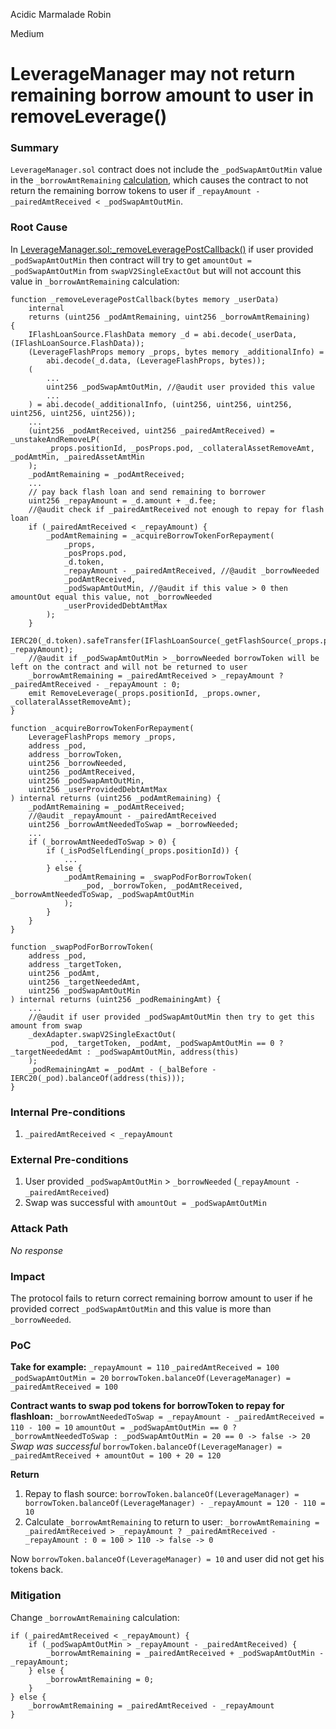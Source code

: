 Acidic Marmalade Robin

Medium

# LeverageManager may not return remaining borrow amount to user in removeLeverage()

### Summary

`LeverageManager.sol` contract does not include the `_podSwapAmtOutMin` value in the `_borrowAmtRemaining` [calculation](https://github.com/sherlock-audit/2025-01-peapods-finance/blob/main/contracts/contracts/lvf/LeverageManager.sol#L400), which causes the contract to not return the remaining borrow tokens to user if  `_repayAmount - _pairedAmtReceived < _podSwapAmtOutMin`.

### Root Cause

In [LeverageManager.sol:_removeLeveragePostCallback()](https://github.com/sherlock-audit/2025-01-peapods-finance/blob/main/contracts/contracts/lvf/LeverageManager.sol#L346) if user provided `_podSwapAmtOutMin` then contract will try to get `amountOut = _podSwapAmtOutMin` from `swapV2SingleExactOut` but will not account this value in `_borrowAmtRemaining` calculation:

```solidity
function _removeLeveragePostCallback(bytes memory _userData)
    internal
    returns (uint256 _podAmtRemaining, uint256 _borrowAmtRemaining)
{
    IFlashLoanSource.FlashData memory _d = abi.decode(_userData, (IFlashLoanSource.FlashData));
    (LeverageFlashProps memory _props, bytes memory _additionalInfo) =
        abi.decode(_d.data, (LeverageFlashProps, bytes));
    (
        ...
        uint256 _podSwapAmtOutMin, //@audit user provided this value
        ...
    ) = abi.decode(_additionalInfo, (uint256, uint256, uint256, uint256, uint256, uint256));
    ...
    (uint256 _podAmtReceived, uint256 _pairedAmtReceived) = _unstakeAndRemoveLP(
        _props.positionId, _posProps.pod, _collateralAssetRemoveAmt, _podAmtMin, _pairedAssetAmtMin
    );
    _podAmtRemaining = _podAmtReceived;
    ...
    // pay back flash loan and send remaining to borrower
    uint256 _repayAmount = _d.amount + _d.fee;
    //@audit check if _pairedAmtReceived not enough to repay for flash loan
    if (_pairedAmtReceived < _repayAmount) {
        _podAmtRemaining = _acquireBorrowTokenForRepayment(
            _props,
            _posProps.pod,
            _d.token,
            _repayAmount - _pairedAmtReceived, //@audit _borrowNeeded
            _podAmtReceived,
            _podSwapAmtOutMin, //@audit if this value > 0 then amountOut equal this value, not _borrowNeeded
            _userProvidedDebtAmtMax
        );
    }
    IERC20(_d.token).safeTransfer(IFlashLoanSource(_getFlashSource(_props.positionId)).source(), _repayAmount);
    //@audit if _podSwapAmtOutMin > _borrowNeeded borrowToken will be left on the contract and will not be returned to user
    _borrowAmtRemaining = _pairedAmtReceived > _repayAmount ? _pairedAmtReceived - _repayAmount : 0;
    emit RemoveLeverage(_props.positionId, _props.owner, _collateralAssetRemoveAmt);
}

function _acquireBorrowTokenForRepayment(
    LeverageFlashProps memory _props,
    address _pod,
    address _borrowToken,
    uint256 _borrowNeeded,
    uint256 _podAmtReceived,
    uint256 _podSwapAmtOutMin,
    uint256 _userProvidedDebtAmtMax
) internal returns (uint256 _podAmtRemaining) {
    _podAmtRemaining = _podAmtReceived;
    //@audit _repayAmount - _pairedAmtReceived
    uint256 _borrowAmtNeededToSwap = _borrowNeeded;
    ...
    if (_borrowAmtNeededToSwap > 0) {
        if (_isPodSelfLending(_props.positionId)) {
            ...
        } else {
            _podAmtRemaining = _swapPodForBorrowToken(
                _pod, _borrowToken, _podAmtReceived, _borrowAmtNeededToSwap, _podSwapAmtOutMin
            );
        }
    }
}

function _swapPodForBorrowToken(
    address _pod,
    address _targetToken,
    uint256 _podAmt,
    uint256 _targetNeededAmt,
    uint256 _podSwapAmtOutMin
) internal returns (uint256 _podRemainingAmt) {
    ...
    //@audit if user provided _podSwapAmtOutMin then try to get this amount from swap
    _dexAdapter.swapV2SingleExactOut(
        _pod, _targetToken, _podAmt, _podSwapAmtOutMin == 0 ? _targetNeededAmt : _podSwapAmtOutMin, address(this)
    );
    _podRemainingAmt = _podAmt - (_balBefore - IERC20(_pod).balanceOf(address(this)));
}
```

### Internal Pre-conditions

1. `_pairedAmtReceived < _repayAmount`

### External Pre-conditions

1. User provided `_podSwapAmtOutMin` > `_borrowNeeded` (`_repayAmount - _pairedAmtReceived`)
2. Swap was successful with `amountOut = _podSwapAmtOutMin`

### Attack Path

*No response*

### Impact

The protocol fails to return correct remaining borrow amount to user if he provided correct `_podSwapAmtOutMin` and this value is more than `_borrowNeeded`.

### PoC

**Take for example:**
`_repayAmount = 110`
`_pairedAmtReceived = 100`
`_podSwapAmtOutMin = 20`
`borrowToken.balanceOf(LeverageManager) = _pairedAmtReceived = 100`

**Contract wants to swap pod tokens for borrowToken to repay for flashloan:**
`_borrowAmtNeededToSwap = _repayAmount - _pairedAmtReceived = 110 - 100 = 10`
`amountOut = _podSwapAmtOutMin == 0 ? _borrowAmtNeededToSwap : _podSwapAmtOutMin = 20 == 0 -> false -> 20`
*Swap was successful*
`borrowToken.balanceOf(LeverageManager) = _pairedAmtReceived + amountOut = 100 + 20 = 120`

**Return**
1. Repay to flash source:
`borrowToken.balanceOf(LeverageManager) = borrowToken.balanceOf(LeverageManager) - _repayAmount = 120 - 110 = 10`
2. Calculate `_borrowAmtRemaining` to return to user:
`_borrowAmtRemaining = _pairedAmtReceived > _repayAmount ? _pairedAmtReceived - _repayAmount : 0 = 100 > 110 -> false -> 0`

Now `borrowToken.balanceOf(LeverageManager) = 10` and user did not get his tokens back.

### Mitigation

Change `_borrowAmtRemaining` calculation:
```solidity
if (_pairedAmtReceived < _repayAmount) {
    if (_podSwapAmtOutMin > _repayAmount - _pairedAmtReceived) {
        _borrowAmtRemaining = _pairedAmtReceived + _podSwapAmtOutMin - _repayAmount;
    } else {
        _borrowAmtRemaining = 0;
    }
} else {
    _borrowAmtRemaining = _pairedAmtReceived - _repayAmount
}
```